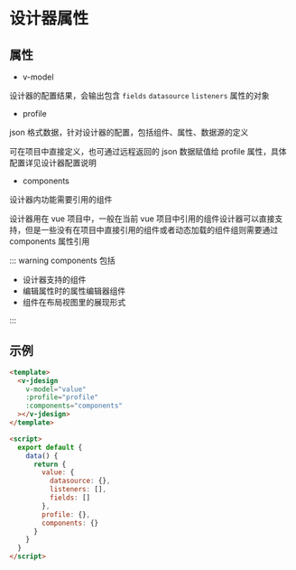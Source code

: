 # 设计器属性

## 属性

- v-model

设计器的配置结果，会输出包含 `fields` `datasource` `listeners` 属性的对象

- profile

json 格式数据，针对设计器的配置，包括组件、属性、数据源的定义

可在项目中直接定义，也可通过远程返回的 json 数据赋值给 profile 属性，具体配置详见设计器配置说明

- components

设计器内功能需要引用的组件

设计器用在 vue 项目中，一般在当前 vue 项目中引用的组件设计器可以直接支持，但是一些没有在项目中直接引用的组件或者动态加载的组件组则需要通过 components 属性引用

::: warning components 包括

- 设计器支持的组件
- 编辑属性时的属性编辑器组件
- 组件在布局视图里的展现形式

:::

## 示例

```html
<template>
  <v-jdesign
    v-model="value"
    :profile="profile"
    :components="components"
  ></v-jdesign>
</template>

<script>
  export default {
    data() {
      return {
        value: {
          datasource: {},
          listeners: [],
          fields: []
        },
        profile: {},
        components: {}
      }
    }
  }
</script>
```
